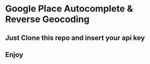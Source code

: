 # Google Place Autocomplete & Reverse Geocoding

## Just Clone this repo and insert your api key 
## Enjoy 